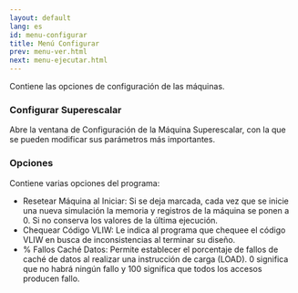 ```yaml
---
layout: default
lang: es
id: menu-configurar
title: Menú Configurar
prev: menu-ver.html
next: menu-ejecutar.html
---
```


Contiene las opciones de configuración de las máquinas.


### Configurar Superescalar

Abre la ventana de Configuración de la Máquina Superescalar, con la que se pueden modificar sus parámetros más importantes.


### Opciones

Contiene varias opciones del programa:

* Resetear Máquina al Iniciar: Si se deja marcada, cada vez que se inicie una nueva simulación la memoria y registros de la máquina se ponen a 0. Si no conserva los valores de la última ejecución.
* Chequear Código VLIW: Le indica al programa que chequee el código VLIW en busca de inconsistencias al terminar su diseño.
* % Fallos Caché Datos: Permite establecer el porcentaje de fallos de caché de datos al realizar una instrucción de carga (LOAD). 0 significa que no habrá ningún fallo y 100 significa que todos los accesos producen fallo.